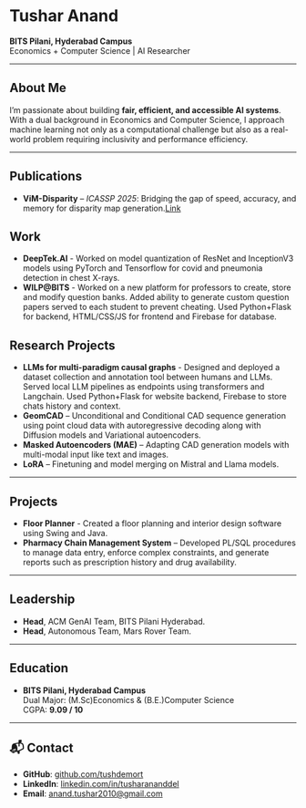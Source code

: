 # Tushar Anand
<!-- <img src="assets/me.jpg" alt="Tushar Anand" width="200" style="border-radius:50%;"> -->
<!-- ![Tushar Anand](assets/me.jpg) -->
**BITS Pilani, Hyderabad Campus**  
Economics + Computer Science | AI Researcher 

---

## About Me
I’m passionate about building **fair, efficient, and accessible AI systems**.  
With a dual background in Economics and Computer Science, I approach machine learning not only as a computational challenge but also as a real-world problem requiring inclusivity and performance efficiency.

---

## Publications
- **ViM-Disparity** – *ICASSP 2025*: Bridging the gap of speed, accuracy, and memory for disparity map generation.[Link](https://scholar.google.com/citations?view_op=view_citation&hl=en&user=DJxbmywAAAAJ&citation_for_view=DJxbmywAAAAJ:u5HHmVD_uO8C)  


## Work
- **DeepTek.AI** - Worked on model quantization of ResNet and InceptionV3 models using PyTorch and Tensorflow for covid and pneumonia detection in chest X-rays.
- **WILP@BITS** - Worked on a new platform for professors to create, store and modify question banks. Added ability to generate custom question papers served to each student to prevent cheating. Used Python+Flask for backend, HTML/CSS/JS for frontend and Firebase for database.

## Research Projects
- **LLMs for multi-paradigm causal graphs** - Designed and deployed a dataset collection and annotation tool between humans and LLMs. Served local LLM pipelines as endpoints using transformers and Langchain. Used Python+Flask for website backend, Firebase to store chats history and context.
- **GeomCAD** – Unconditional and Conditional CAD sequence generation using point cloud data with autoregressive decoding along with Diffusion models and Variational autoencoders.
- **Masked Autoencoders (MAE)** – Adapting CAD generation models with multi-modal input like text and images.
- **LoRA** – Finetuning and model merging on Mistral and Llama models.

---

## Projects
- **Floor Planner** - Created a floor planning and interior design software using Swing and Java.
- **Pharmacy Chain Management System** – Developed PL/SQL procedures to manage data entry, enforce complex constraints, and generate reports such as prescription history and drug availability.


---

## Leadership
- **Head**, ACM GenAI Team, BITS Pilani Hyderabad.
- **Head**, Autonomous Team, Mars Rover Team.

---

## Education
- **BITS Pilani, Hyderabad Campus**  
  Dual Major: (M.Sc)Economics & (B.E.)Computer Science  
  CGPA: **9.09 / 10**

---

## 📬 Contact
- **GitHub**: [github.com/tushdemort](https://github.com/tushdemort)  
- **LinkedIn**: [linkedin.com/in/tusharananddel](https://www.linkedin.com/in/tusharananddel/)  
- **Email**: anand.tushar2010@gmail.com
